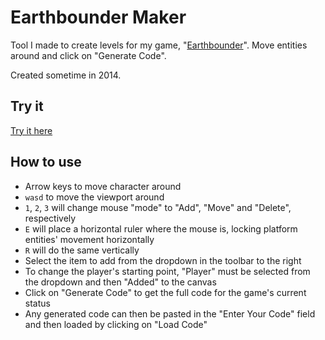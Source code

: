 # Earthbounder Maker

Tool I made to create levels for my game, "[Earthbounder](http://kevinpageau.com/earthbounder)". Move entities around and click on "Generate Code".

Created sometime in 2014.



## Try it

[Try it here](http://kevinpageau.com/earthbounder-maker)



## How to use

* Arrow keys to move character around
* `wasd` to move the viewport around
* `1`, `2`, `3` will change mouse "mode" to "Add", "Move" and "Delete", respectively
* `E` will place a horizontal ruler where the mouse is, locking platform entities' movement horizontally
* `R` will do the same vertically
* Select the item to add from the dropdown in the toolbar to the right
* To change the player's starting point, "Player" must be selected from the dropdown and then "Added" to the canvas
* Click on "Generate Code" to get the full code for the game's current status
* Any generated code can then be pasted in the "Enter Your Code" field and then loaded by clicking on "Load Code"